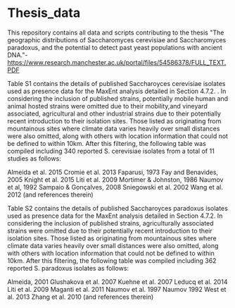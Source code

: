 # Thesis_data

This repository contains all data and scripts contributing to the thesis "The geographic distributions of Saccharomyces cerevisiae
and Saccharomyces paradoxus, and the potential to detect past yeast populations with ancient DNA."- https://www.research.manchester.ac.uk/portal/files/54586378/FULL_TEXT.PDF



Table S1 contains the details of published Saccharoyces cerevisiae isolates used as presence data for the MaxEnt analysis detailed in Section 4.7.2. . In considering the inclusion of published strains, potentially mobile human and animal hosted strains were omitted due to their mobility,and  vineyard associated, agricultural and other industrial strains due to their potentially recent introduction to their isolation sites. Those listed as originating from mountainous sites where climate data varies heavily over small distances were also omitted, along with others with location information that could not be defined to within 10km. After this filtering, the following table was compiled including 340 reported S. cerevisiae isolates from a total of 11 studies as follows:

Almeida et al. 2015
Cromie et al. 2013
Faparusi, 1973
Fay and Benavides, 2005
Knight et al. 2015
Liti et al. 2009
Mortimer & Johnston, 1986
Naumov et al, 1992
Sampaio & Gonçalves, 2008 
Sniegowski et al. 2002
Wang et al. 2012
(and references therein)

Table S2 contains the details of published Saccharoyces paradoxus isolates used as presence data for the MaxEnt analysis detailed in Section 4.7.2. In considering the inclusion of published strains, agriculturally associated strains were omitted due to their potentially recent introduction to their isolation sites. Those listed as originating from mountainous sites where climate data varies heavily over small distances were also omitted, along with others with location information that could not be defined to within 10km. After this filtering, the following table was compiled including 362 reported S. paradoxus isolates as follows:

Almeida, 2001
Glushakova et al. 2007
Kuehne et al. 2007
Leducq et al. 2014
Liti et al. 2009
Maganti et al. 2011
Naumov et al. 1997
Naumov 1992
West et al. 2013
Zhang et al. 2010
(and references therein)
